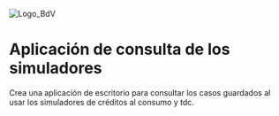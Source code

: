 ![Logo_BdV](https://github.com/gabolopez90/app-consulta/tree/master/public/img/logonuevo.png)
# Aplicación de consulta de los simuladores

Crea una aplicación de escritorio para consultar los casos guardados al usar los simuladores de créditos al consumo y tdc.